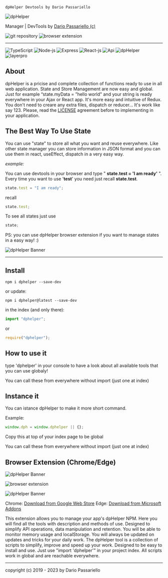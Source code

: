 ```
dpHelper Devtools by Dario Passariello
```

![dpHelper](https://raw.githubusercontent.com/passariello/dphelper/HEAD/assets/logos/logo.svg)

Manager | DevTools by [Dario Passariello (c)](https://dario.passariello.ca)

![git repository](https://img.shields.io/badge/git%20repository-updated-green.svg)
![browser extension](https://img.shields.io/badge/browser%20extension-beta-orange.svg)

---

![TypeScript](https://img.shields.io/badge/TypeScript-006b98?logo=TypeScript&logoColor=white)
![Node-js](https://img.shields.io/badge/Node-js-006b98?logo=Node-js&logoColor=white)
![Express](https://img.shields.io/badge/Express-006b98?logo=Express&logoColor=white)
![React-js](https://img.shields.io/badge/React-js-006b98?logo=React-js&logoColor=white)
![Api](https://img.shields.io/badge/Api-006b98?logo=Api&logoColor=white)
![dpHelper](https://img.shields.io/badge/dpHelper-npm-green?logo=dpHelper&logoColor=white)
![layerpro](https://img.shields.io/badge/layerpro-npm-green?logo=layerpro&logoColor=white)

## About

dpHelper is a pricise and complete collection of functions ready to use in all web application. State and Store Management are now easy and global. Just for example “state.myData = ”hello world" and your string is ready everywhere in your Ajax or React app. It's more easy and intuitive of Redux.
You don't need to creare any extra files, dispatch or reducer… It's work like say 123.
Please, read the [LICENSE](/LICENSE.md) agreement before to implementing in your application.

## The Best Way To Use State

You can use "state" to store all what you want and reuse everywhere. Like other state manager you can store information in JSON format and you can use them in react, useEffect, dispatch in a very easy way.

_example:_

You can use devtools in your browser and type " **state.test = 'I am ready'** ".
Every time you want to use '**test**' you need just recall **state.test**.

```javascript
state.test = "I am ready";
```

recall

```javascript
state.test;
```

To see all states just use

```javascript
state;
```

PS: you can use dpHelper browser extension if you want to manage states in a easy way! :)

![dpHelper Banner](https://raw.githubusercontent.com/passariello/dphelper/HEAD/assets/images/screenshot2.png)

---

## Install

```
npm i dphelper --save-dev
```

or update:

```
npm i dphelper@latest --save-dev
```

in the index (and only there):

```javascript
import "dphelper";
```

or

```javascript
require("dphelper");
```

## How to use it

type 'dphelper' in your console to have a look about all available tools that you can use globaly!

You can call these from everywhere without import (just one at index)

## Instance it

You can istance dpHelper to make it more short command.

Example:

```javascript
window.dph = window.dphelper || {};
```

Copy this at top of your index page to be global

You can call these from everywhere without import (just one at index)

## Browser Extension (Chrome/Edge)

![dpHelper Banner](https://raw.githubusercontent.com/passariello/dphelper/HEAD/assets/images/banner.png)

![browser extension](https://img.shields.io/badge/browser%20extension-beta-orange.svg)

![dpHelper Banner](https://raw.githubusercontent.com/passariello/dphelper/HEAD/assets/images/screenshot.png)

Chrome: [Download from Google Web Store](https://chrome.google.com/webstore/detail/dphelper-manager-dev-tool/oppppldaoknfddeikfloonnialijngbk)
Edge: [Download from Microsoft Addons](https://microsoftedge.microsoft.com/addons/detail/dphelper-manager-dev-to/kphabkbdpaljlfagldhojilhfammepnk)

This extension allows you to manage your app's dpHelper NPM. Here you will find all the tools with description and methods of use. Designed to simplify API operations, data manipulation and retention. You will be able to monitor memory usage and localStorage. You will always be updated on updates and tricks for your daily work. The dpHelper tool is a collection of scripts to simplify, improve and speed up your work. Designed to be easy to install and use. Just use "import 'dphelper'" in your project index. All scripts work in global and are reachable everywhere.

---

copyright (c) 2019 - 2023 by Dario Passariello

